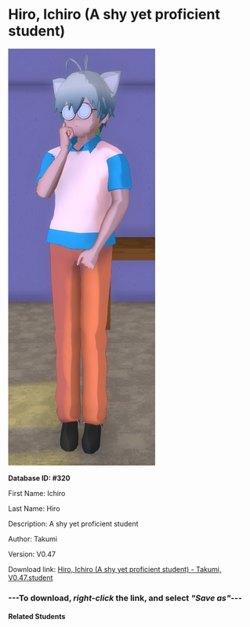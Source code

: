 # Hiro, Ichiro (A shy yet proficient student)

<img src="Files/Hiro, Ichiro (A shy yet proficient student).png" title="Hiro, Ichiro (A shy yet proficient student) - Takumi, V0.47">

**Database ID: #320**

First Name: Ichiro

Last Name: Hiro

Description: A shy yet proficient student

Author: Takumi

Version: V0.47

Download link: <a href="https://raw.githubusercontent.com/Arbiter1223/Daigaku-Gurashi-Custom-Students/master/Students/Files/Hiro%2C%20Ichiro%20(A%20shy%20yet%20proficient%20student)%20-%20Takumi%2C%20V0.47.student">Hiro, Ichiro (A shy yet proficient student) - Takumi, V0.47.student</a>

### ---**To download, _right-click_ the link, and select _"Save as"_**---

#### Related Students

